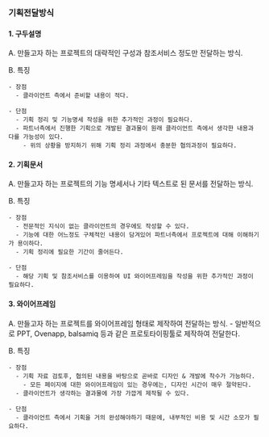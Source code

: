### 기획전달방식

#### 1. 구두설명

  A. 만들고자 하는 프로젝트의 대략적인 구성과 참조서비스 정도만 전달하는 방식.
  
  B. 특징
  
    - 장점
      - 클라이언트 측에서 준비할 내용이 적다.
      
    - 단점
      - 기획 정리 및 기능명세 작성을 위한 추가적인 과정이 필요하다.
      - 파트너측에서 진행한 기획으로 개발된 결과물이 원래 클라이언트 측에서 생각한 내용과 다를 가능성이 있다.
        - 위의 상황을 방지하기 위해 기획 정리 과정에서 충분한 협의과정이 필요하다.
     
#### 2. 기획문서

  A. 만들고자 하는 프로젝트의 기능 명세서나 기타 텍스트로 된 문서를 전달하는 방식.
  
  B. 특징
  
    - 장점
      - 전문적인 지식이 없는 클라이언트의 경우에도 작성할 수 있다.
      - 기능에 대한 어느정도 구체적인 내용이 담겨있어 파트너측에서 프로젝트에 대해 이해하기가 용이하다.
      - 기획 정리에 필요한 기간이 줄어든다.
      
    - 단점
      - 해당 기획 및 참조서비스를 이용하여 UI 와이어프레임을 작성을 위한 추가적인 과정이 필요하다.

#### 3. 와이어프레임

  A. 만들고자 하는 프로젝트를 와이어프레임 형태로 제작하여 전달하는 방식. 
    - 일반적으로 PPT, Ovenapp, balsamiq 등과 같은 프로토타이핑툴로 제작하여 전달한다.
  
  B. 특징
  
    - 장점
      - 기획 자료 검토후, 협의된 내용을 바탕으로 곧바로 디자인 & 개발에 착수가 가능하다.
        - 모든 페이지에 대한 와이어프레임이 있는 경우에는, 디자인 시간이 매우 절약된다.
      - 클라이언트가 생각하는 결과물에 가장 가깝게 제작될 수 있다.
    
    - 단점
      - 클라이언트 측에서 기획을 거의 완성해야하기 때문에, 내부적인 비용 및 시간 소모가 필요하다.
      
